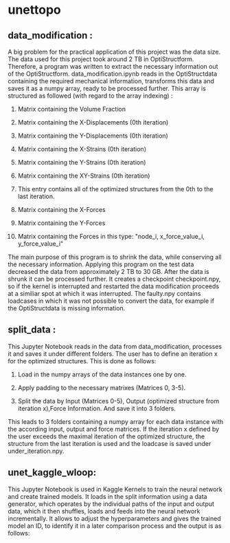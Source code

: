 # unettopo

## data\_modification :

A big problem for the practical application of this project was the data
size. The data used for this project took around 2 TB in OptiStructform.
Therefore, a program was written to extract the necessary information
out of the OptiStructform. data\_modification.ipynb reads in the
OptiStructdata containing the required mechanical information,
transforms this data and saves it as a numpy array, ready to be
processed further. This array is structured as followed (with regard to
the array indexing) :

1.  Matrix containing the Volume Fraction

2.  Matrix containing the X-Displacements (0th iteration)

3.  Matrix containing the Y-Displacements (0th iteration)

4.  Matrix containing the X-Strains (0th iteration)

5.  Matrix containing the Y-Strains (0th iteration)

6.  Matrix containing the XY-Strains (0th iteration)

7.  This entry contains all of the optimized structures from the 0th to
    the last iteration.

8.  Matrix containing the X-Forces

9.  Matrix containing the Y-Forces

10. Matrix containing the Forces in this type: "node\_i,
    x\_force\_value\_i, y\_force\_value\_i"

The main purpose of this program is to shrink the data, while conserving
all the necessary information. Applying this program on the test data
decreased the data from approximately 2 TB to 30 GB. After the data is
shrunk it can be processed further. It creates a checkpoint
checkpoint.npy, so if the kernel is interrupted and restarted the data
modification proceeds at a similiar spot at which it was interrupted.
The faulty.npy contains loadcases in which it was not possible to
convert the data, for example if the OptiStructdata is missing
information.

## split\_data :

This Jupyter Notebook reads in the data from data\_modification,
processes it and saves it under different folders. The user has to
define an iteration x for the optimized structures. This is done as
follows:

1.  Load in the numpy arrays of the data instances one by one.

2.  Apply padding to the necessary matrixes (Matrices 0, 3-5).

3.  Split the data by Input (Matrices 0-5), Output (optimized structure
    from iteration x),Force Information. And save it into 3 folders.

This leads to 3 folders containing a numpy array for each data instance
with the according input, output and force matrices. If the iteration x
defined by the user exceeds the maximal iteration of the optimized
structure, the structure from the last iteration is used and the
loadcase is saved under under\_iteration.npy.

## unet\_kaggle\_wloop: 

This Jupyter Notebook is used in Kaggle Kernels to train the neural
network and create trained models. It loads in the split information
using a data generator, which operates by the individual paths of the
input and output data, which it then shuffles, loads and feeds into the
neural network incrementally. It allows to adjust the hyperparameters
and gives the trained model an ID, to identify it in a later comparison
process and the output is as follows:
